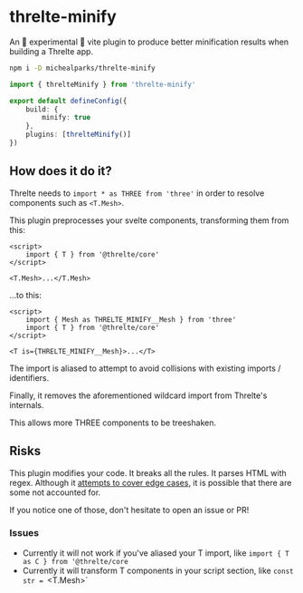 # threlte-minify

An 🚧 experimental 🚧 vite plugin to produce better minification results when building a Threlte app.

```bash
npm i -D michealparks/threlte-minify
```

```ts
import { threlteMinify } from 'threlte-minify'

export default defineConfig({
	build: {
		minify: true
	},
	plugins: [threlteMinify()]
})
```

## How does it do it?

Threlte needs to `import * as THREE from 'three'` in order to resolve components such as `<T.Mesh>`.

This plugin preprocesses your svelte components, transforming them from this:

```svelte
<script>
	import { T } from '@threlte/core'
</script>

<T.Mesh>...</T.Mesh>
```

...to this:

```svelte
<script>
	import { Mesh as THRELTE_MINIFY__Mesh } from 'three'
	import { T } from '@threlte/core'
</script>

<T is={THRELTE_MINIFY__Mesh}>...</T>
```

The import is aliased to attempt to avoid collisions with existing imports / identifiers.

Finally, it removes the aforementioned wildcard import from Threlte's internals.

This allows more THREE components to be treeshaken.

## Risks

This plugin modifies your code. It breaks all the rules. It parses HTML with regex. Although it [attempts to cover edge cases](https://github.com/michealparks/threlte-minify/tree/main/plugin/__tests__), it is possible that there are some not accounted for.

If you notice one of those, don't hesitate to open an issue or PR!

### Issues

- Currently it will not work if you've aliased your T import, like `import { T as C } from '@threlte/core`
- Currently it will transform T components in your script section, like `const str = `<T.Mesh>`
